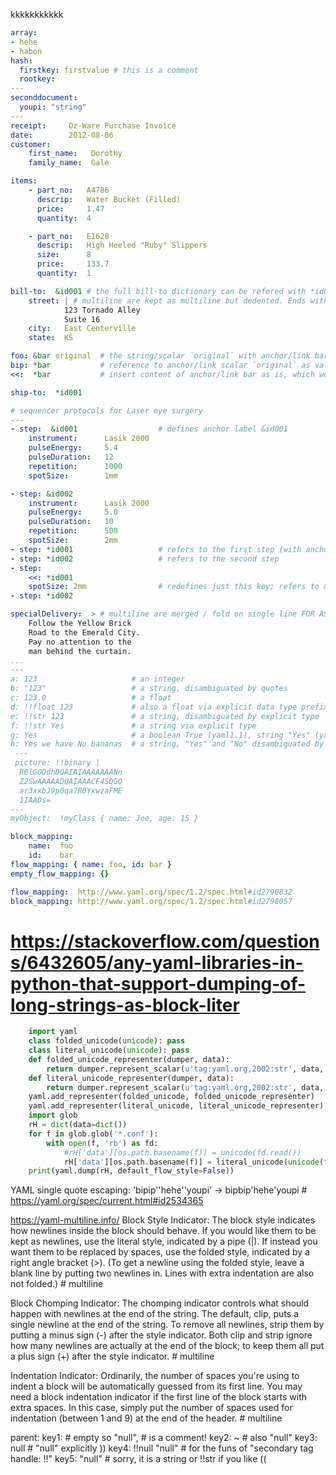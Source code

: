 kkkkkkkkkkk

```yaml
array:
- hehe
- habon
hash:
  firstkey: firstvalue # this is a comment
  rootkey:
---
seconddocument:
  youpi: "string"
---
receipt:     Oz-Ware Purchase Invoice
date:        2012-08-06
customer:
    first_name:   Dorothy
    family_name:  Gale

items:
    - part_no:   A4786
      descrip:   Water Bucket (Filled)
      price:     1.47
      quantity:  4

    - part_no:   E1628
      descrip:   High Heeled "Ruby" Slippers
      size:      8
      price:     133.7
      quantity:  1

bill-to:  &id001 # the full bill-to dictionary can be refered with *id001 anchor/link reference
    street: | # multiline are kept as multiline but dedented. Ends with new line
            123 Tornado Alley
            Suite 16
    city:   East Centerville
    state:  KS

foo: &bar original  # the string/scalar `original` with anchor/link bar can be referenced with *bar
bip: *bar           # reference to anchor/link scalar `original` as value of bip
<<:  *bar           # insert content of anchor/link bar as is, which wouldn't work too well in this cas as bar is a scalar

ship-to:  *id001

# sequencer protocols for Laser eye surgery
---
- step:  &id001                  # defines anchor label &id001
    instrument:      Lasik 2000
    pulseEnergy:     5.4
    pulseDuration:   12
    repetition:      1000
    spotSize:        1mm

- step: &id002
    instrument:      Lasik 2000
    pulseEnergy:     5.0
    pulseDuration:   10
    repetition:      500
    spotSize:        2mm
- step: *id001                   # refers to the first step (with anchor &id001)
- step: *id002                   # refers to the second step
- step:
    <<: *id001
    spotSize: 2mm                # redefines just this key; refers to &id001 for the rest
- step: *id002

specialDelivery:  > # multiline are merged / fold on single line FOR AS LONG AS INDENT IS SAME . Ends with new line
    Follow the Yellow Brick
    Road to the Emerald City.
    Pay no attention to the
    man behind the curtain.
...
---
a: 123                     # an integer
b: "123"                   # a string, disambiguated by quotes
c: 123.0                   # a float
d: !!float 123             # also a float via explicit data type prefixed by (!!)
e: !!str 123               # a string, disambiguated by explicit type
f: !!str Yes               # a string via explicit type
g: Yes                     # a boolean True (yaml1.1), string "Yes" (yaml1.2)
h: Yes we have No bananas  # a string, "Yes" and "No" disambiguated by context.
 ---
 picture: !!binary |
  R0lGODdhDQAIAIAAAAAAANn
  Z2SwAAAAADQAIAAACF4SDGQ
  ar3xxbJ9p0qa7R0YxwzaFME
  1IAADs=
---
myObject:  !myClass { name: Joe, age: 15 }
```

```yaml
block_mapping:
    name:  foo
    id:    bar
flow_mapping: { name: foo, id: bar }
empty_flow_mapping: {}

flow_mapping:  http://www.yaml.org/spec/1.2/spec.html#id2790832
block_mapping: http://www.yaml.org/spec/1.2/spec.html#id2798057
```


# https://stackoverflow.com/questions/6432605/any-yaml-libraries-in-python-that-support-dumping-of-long-strings-as-block-liter
```python
    import yaml
    class folded_unicode(unicode): pass
    class literal_unicode(unicode): pass
    def folded_unicode_representer(dumper, data):
        return dumper.represent_scalar(u'tag:yaml.org,2002:str', data, style='>')
    def literal_unicode_representer(dumper, data):
        return dumper.represent_scalar(u'tag:yaml.org,2002:str', data, style='|')
    yaml.add_representer(folded_unicode, folded_unicode_representer)
    yaml.add_representer(literal_unicode, literal_unicode_representer)
    import glob
    rH = dict(data=dict())
    for f in glob.glob('*.conf'):
        with open(f, 'rb') as fd:
            #rH['data'][os.path.basename(f)] = unicode(fd.read())
            rH['data'][os.path.basename(f)] = literal_unicode(unicode(fd.read()))
    print(yaml.dump(rH, default_flow_style=False))
```


YAML single quote escaping: 'bipip''hehe''youpi' -> bipbip'hehe'youpi # https://yaml.org/spec/current.html#id2534365


https://yaml-multiline.info/
Block Style Indicator: The block style indicates how newlines inside the block should behave. If you would like them to be kept as newlines, use the literal style, indicated by a pipe (|). If instead you want them to be replaced by spaces, use the folded style, indicated by a right angle bracket (>). (To get a newline using the folded style, leave a blank line by putting two newlines in. Lines with extra indentation are also not folded.) # multiline

Block Chomping Indicator: The chomping indicator controls what should happen with newlines at the end of the string. The default, clip, puts a single newline at the end of the string. To remove all newlines, strip them by putting a minus sign (-) after the style indicator. Both clip and strip ignore how many newlines are actually at the end of the block; to keep them all put a plus sign (+) after the style indicator. # multiline

Indentation Indicator: Ordinarily, the number of spaces you're using to indent a block will be automatically guessed from its first line. You may need a block indentation indicator if the first line of the block starts with extra spaces. In this case, simply put the number of spaces used for indentation (between 1 and 9) at the end of the header. # multiline

parent:
  key1:               # empty so "null", # is a comment!
  key2: ~             # also "null"
  key3: null          # "null" explicitly ))
  key4: !!null "null" # for the funs of "secondary tag handle: !!"
  key5: "null"        # sorry, it is a string or !!str if you like ((
